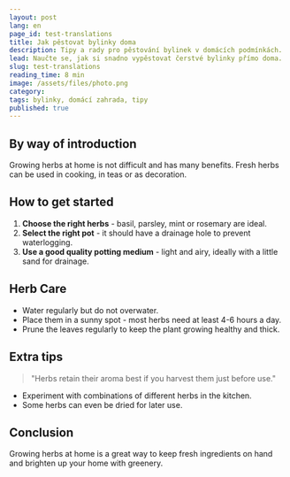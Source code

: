 ```yaml
---
layout: post
lang: en
page_id: test-translations
title: Jak pěstovat bylinky doma
description: Tipy a rady pro pěstování bylinek v domácích podmínkách.
lead: Naučte se, jak si snadno vypěstovat čerstvé bylinky přímo doma.
slug: test-translations
reading_time: 8 min
image: /assets/files/photo.png
category: 
tags: bylinky, domácí zahrada, tipy
published: true
---
```


## By way of introduction

Growing herbs at home is not difficult and has many benefits. Fresh herbs can be used in cooking, in teas or as decoration.

## How to get started

1. **Choose the right herbs** - basil, parsley, mint or rosemary are ideal.
2. **Select the right pot** - it should have a drainage hole to prevent waterlogging.
3. **Use a good quality potting medium** - light and airy, ideally with a little sand for drainage.

## Herb Care

- Water regularly but do not overwater.  
- Place them in a sunny spot - most herbs need at least 4-6 hours a day.  
- Prune the leaves regularly to keep the plant growing healthy and thick.

## Extra tips

> "Herbs retain their aroma best if you harvest them just before use."

- Experiment with combinations of different herbs in the kitchen.  
- Some herbs can even be dried for later use.

## Conclusion

Growing herbs at home is a great way to keep fresh ingredients on hand and brighten up your home with greenery.